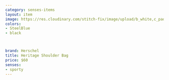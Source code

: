 ```yaml
---
category: senses-items
layout: item
image: https://res.cloudinary.com/stitch-fix/image/upload/b_white,c_pad,dpr_1.0,f_auto,h_150,q_auto,w_150/v1695365694/uffq0acfeifoxysfxkdx.jpg
colors: 
- SteelBlue
- black



brand: Herschel
title: Heritage Shoulder Bag
price: $60
senses:
- sporty
---
```





